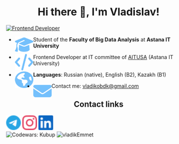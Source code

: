 <h1 align="center">Hi there 👋, I'm Vladislav!</h1>
<a href="https://git.io/typing-svg"><img src="https://readme-typing-svg.herokuapp.com?font=Fira+Code&weight=500&size=24&pause=1000&color=BA4EF7&center=true&repeat=false&random=true&width=435&lines=Frontend+Developer" alt="Frontend Developer" /></a>
<ul>
    <li>
        <img height="45" width="50" src="https://github.com/vladikEmmet/vladikEmmet/raw/images/academ (2).png/" align="left"/>
        <p>Student of the <strong>Faculty of Big Data Analysis</strong> at <strong>Astana IT University</strong></p>
    </li>
    <li>
        <img height="45" width="50" src="https://github.com/vladikEmmet/vladikEmmet/raw/images/code (2).png/" align="left"/>
        <p>Frontend Developer at IT committee of <a style="text-decoration: underline;" href="https://astanait.edu.kz/en/university-life-2/student-council-en/" target="_blank">AITUSA</a> (Astana IT University)</p>
    </li>
    <li>
        <img height="45" width="50" src="https://github.com/vladikEmmet/vladikEmmet/raw/images/globe (1).png/" align="left"/>
        <p><b>Languages</b>: Russian (native), English (B2), Kazakh (B1)</p>
    </li>
    <li>
        <img height="45" width="50" src="https://github.com/vladikEmmet/vladikEmmet/raw/images/envelope (1).png/" align="left"/>
        <p>Contact me: <a href="mailto:vladikobdk@gmail.com">vladikobdk@gmail.com</a></p>
    </li>
</ul>
<h2 align="center">Contact links</h2>
<div>
    <a href="https://t.me/vladikobdk" target="_blank" align="left"><img width="40" height="40" src="https://github.com/vladikEmmet/vladikEmmet/raw/images/telegram (1).png/"/></a>
    <a href="https://www.instagram.com/_vladi_k/" target="_blank" align="center"><img width="40" height="40" src="https://github.com/vladikEmmet/vladikEmmet/raw/images/instagram (1).png/"/></a>
    <a href="https://www.linkedin.com/in/vladislav-obedkov-915201284?lipi=urn%3Ali%3Apage%3Ad_flagship3_profile_view_base_contact_details%3By4USUhHhSfugLUTo3fvqxQ%3D%3D" target="_blank" align="right"><img width="40" height="40" src="https://github.com/vladikEmmet/vladikEmmet/raw/images/linkedin (1).png/"/></a>
</div>
<div>
    <img alt="Codewars: Kubup" src="https://www.codewars.com/users/Kubup/badges/large" align="center"/>
    <img width="70%" src="https://github-readme-stats.vercel.app/api/top-langs?username=vladikEmmet&show_icons=true&locale=en&layout=compact&theme=chartreuse-dark" alt="vladikEmmet" align="center" />
</div>
